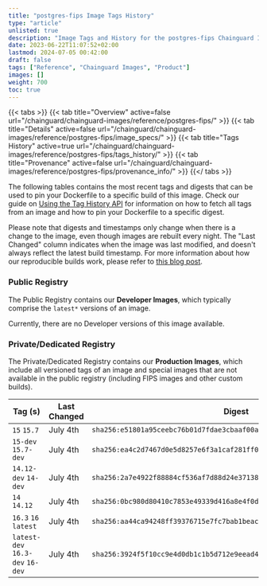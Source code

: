 ```yaml
---
title: "postgres-fips Image Tags History"
type: "article"
unlisted: true
description: "Image Tags and History for the postgres-fips Chainguard Image"
date: 2023-06-22T11:07:52+02:00
lastmod: 2024-07-05 00:42:00
draft: false
tags: ["Reference", "Chainguard Images", "Product"]
images: []
weight: 700
toc: true
---
```


{{< tabs >}}
{{< tab title="Overview" active=false url="/chainguard/chainguard-images/reference/postgres-fips/" >}}
{{< tab title="Details" active=false url="/chainguard/chainguard-images/reference/postgres-fips/image_specs/" >}}
{{< tab title="Tags History" active=true url="/chainguard/chainguard-images/reference/postgres-fips/tags_history/" >}}
{{< tab title="Provenance" active=false url="/chainguard/chainguard-images/reference/postgres-fips/provenance_info/" >}}
{{</ tabs >}}

The following tables contains the most recent tags and digests that can be used to pin your Dockerfile to a specific build of this image. Check our guide on [Using the Tag History API](/chainguard/chainguard-images/using-the-tag-history-api/) for information on how to fetch all tags from an image and how to pin your Dockerfile to a specific digest.

Please note that digests and timestamps only change when there is a change to the image, even though images are rebuilt every night. The "Last Changed" column indicates when the image was last modified, and doesn't always reflect the latest build timestamp. For more information about how our reproducible builds work, please refer to [this blog post](https://www.chainguard.dev/unchained/reproducing-chainguards-reproducible-image-builds).

### Public Registry
The Public Registry contains our **Developer Images**, which typically comprise the `latest*` versions of an image.

Currently, there are no Developer versions of this image available.

### Private/Dedicated Registry
The Private/Dedicated Registry contains our **Production Images**, which include all versioned tags of an image and special images that are not available in the public registry (including FIPS images and other custom builds).

| Tag (s)                           | Last Changed | Digest                                                                    |
|-----------------------------------|--------------|---------------------------------------------------------------------------|
|  `15` `15.7`                      | July 4th     | `sha256:e51801a95ceebc76b01d7fdae3cbaaf00a3d5d1eafc970a36cdb41d1b4c1954b` |
|  `15-dev` `15.7-dev`              | July 4th     | `sha256:ea4c2d7467d0e5d8257e6f3a1caf281ff0e9d61b522355648fb9a2115b7fab0c` |
|  `14.12-dev` `14-dev`             | July 4th     | `sha256:2a7e4922f88884cf536af7d88d24e371387f9fd75de8346d604fc5fc0ca73bfe` |
|  `14` `14.12`                     | July 4th     | `sha256:0bc980d80410c7853e49339d416a8e4f0d6d73ac1ae5de2d016931c8db3e9773` |
|  `16.3` `16` `latest`             | July 4th     | `sha256:aa44ca94248ff39376715e7fc7bab1beac3798ac6a816086e22df94699fafa52` |
|  `latest-dev` `16.3-dev` `16-dev` | July 4th     | `sha256:3924f5f10cc9e4d0db1c1b5d712e9eead45be1f297161b0d307008b110cb362b` |

